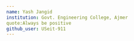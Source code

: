 ```yaml
---
name: Yash Jangid
institution: Govt. Engineering College, Ajmer
quote:Always be positive
github_user: USeit-911
---
```

